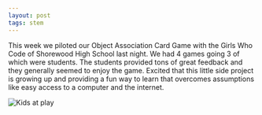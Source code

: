 ```yaml
---
layout: post
tags: stem
---
```


This week we piloted our Object Association Card Game with the Girls Who Code of Shorewood High School last night. We had 4 games going 3 of which were students. The students provided tons of great feedback and they generally seemed to enjoy the game. Excited that this little side project is growing up and providing a fun way to learn that overcomes assumptions like easy access to a computer and the internet. 

![Kids at play](https://michaelmassie.com/assets/img/GHC-part2.jpg)